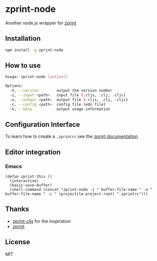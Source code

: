 # zprint-node

Another node.js wrapper for [zprint](https://github.com/kkinnear/zprint)

## Installation

```sh
npm install -g zprint-node
```

## How to use

```sh
Usage: zprint-node [options]

Options:
  -V, --version        output the version number
  -i, --input <path>   input file (.cljs, .clj, .cljc)
  -o, --output <path>  output file (.cljs, .clj, .cljc)
  -c, --config <path>  config file (edn file)
  -h, --help           output usage information
```

## Configuration Interface

To learn how to create a `.zprintrc` see the [zprint documentation](https://github.com/kkinnear/zprint#introduction-to-configuration)

## Editor integration

### Emacs

```emacs-lisp
(defun zprint-this ()
  (interactive)
  (basic-save-buffer)
  (shell-command (concat "zprint-node -i " buffer-file-name " -o " buffer-file-name " -c " (projectile-project-root) ".zprintrc")))
```

## Thanks

- [zprint-cljs](https://github.com/roman01la/zprint-clj/) for the inspiration
- [zprint](https://github.com/kkinnear/zprint)

## License

MIT
